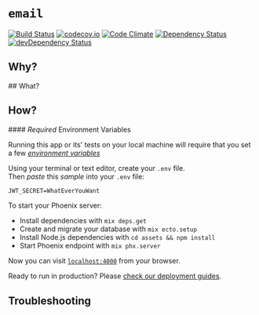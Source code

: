 # `email`

[![Build Status](https://travis-ci.org/dwyl/sendemail-gmail.svg?branch=master)](https://travis-ci.org/dwyl/sendemail-gmail)
[![codecov.io](https://codecov.io/github/dwyl/sendemail-gmail/coverage.svg?branch=master)](https://codecov.io/github/dwyl/sendemail-gmail?branch=master)
[![Code Climate](https://codeclimate.com/github/dwyl/sendemail-gmail/badges/gpa.svg)](https://codeclimate.com/github/dwyl/sendemail-gmail)
[![Dependency Status](https://david-dm.org/dwyl/sendemail-gmail.svg)](https://david-dm.org/dwyl/sendemail-gmail)
[![devDependency Status](https://david-dm.org/dwyl/sendemail-gmail/dev-status.svg)](https://david-dm.org/dwyl/sendemail-gmail#info=devDependencies)


## Why?



## What?



## How?



#### *Required* Environment Variables

Running this app or its' tests on your local machine will require
that you set a few
[*environment variables*](https://github.com/dwyl/learn-environment-variables)

Using your terminal or text editor, create your `.env` file.  
Then *paste* this *sample* into your `.env` file:

```txt
JWT_SECRET=WhatEverYouWant
```


To start your Phoenix server:

  * Install dependencies with `mix deps.get`
  * Create and migrate your database with `mix ecto.setup`
  * Install Node.js dependencies with `cd assets && npm install`
  * Start Phoenix endpoint with `mix phx.server`

Now you can visit [`localhost:4000`](http://localhost:4000) from your browser.

Ready to run in production? Please [check our deployment guides](https://hexdocs.pm/phoenix/deployment.html).




## Troubleshooting
